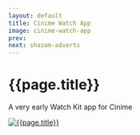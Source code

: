 ```yaml
---
layout: default
title: Cinime Watch App
image: cinime-watch-app
prev: 
next: shazam-adverts
---
```


# {{page.title}}

A very early Watch Kit app for Cinime

[![{{page.title}}]({{page.image}}.webp "{{page.title}}")](({{page.next}}))
